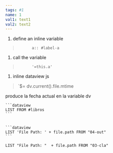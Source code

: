 ```yaml
---
tags: #1
name: 1
val1: text1
val2: text2
---
```



1. define an inline variable  
> 			a:: #label-a
1. call the variable 
> 			'=this.a'
1. inline dataview js
>	`$= dv.current().file.mtime


produce la fecha actual en la variable dv

	```dataview
	LIST FROM #libros 
	```


	```dataview 
	LIST 'File Path: ' + file.path FROM "04-out"
	```

```dataview 
LIST "File Path: "  + file.path FROM "03-cla"
```
````

